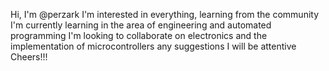 Hi, I'm @perzark I'm interested in everything, learning from the community I'm currently learning in the area of engineering and automated programming I'm looking to collaborate on electronics and the implementation of microcontrollers any suggestions I will be attentive Cheers!!!

<!---
perzark/perzark is a ✨ special ✨ repository because its `README.md` (this file) appears on your GitHub profile.
You can click the Preview link to take a look at your changes.
--->
